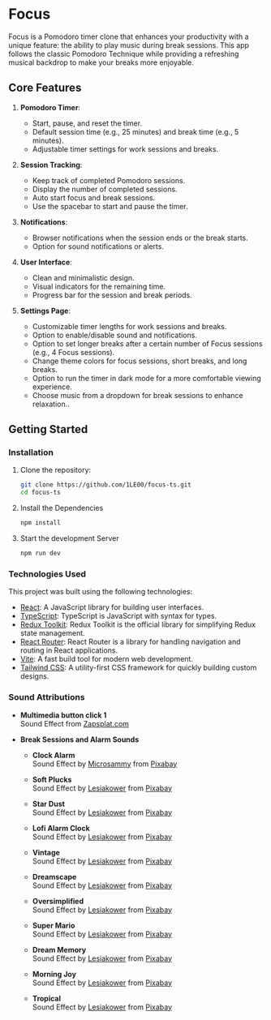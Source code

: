 # Focus

Focus is a Pomodoro timer clone that enhances your productivity with a unique feature: the ability to play music during break sessions. This app follows the classic Pomodoro Technique while providing a refreshing musical backdrop to make your breaks more enjoyable.

## Core Features

1. **Pomodoro Timer**:

   - Start, pause, and reset the timer.
   - Default session time (e.g., 25 minutes) and break time (e.g., 5 minutes).
   - Adjustable timer settings for work sessions and breaks.

2. **Session Tracking**:

   - Keep track of completed Pomodoro sessions.
   - Display the number of completed sessions.
   - Auto start focus and break sessions.
   - Use the spacebar to start and pause the timer.

3. **Notifications**:

   - Browser notifications when the session ends or the break starts.
   - Option for sound notifications or alerts.

4. **User Interface**:

   - Clean and minimalistic design.
   - Visual indicators for the remaining time.
   - Progress bar for the session and break periods.

5. **Settings Page**:
   - Customizable timer lengths for work sessions and breaks.
   - Option to enable/disable sound and notifications.
   - Option to set longer breaks after a certain number of Focus sessions (e.g., 4 Focus sessions).
   - Change theme colors for focus sessions, short breaks, and long breaks.
   - Option to run the timer in dark mode for a more comfortable viewing experience.
   - Choose music from a dropdown for break sessions to enhance relaxation..

## Getting Started

### Installation

1. Clone the repository:

   ```bash
   git clone https://github.com/1LE00/focus-ts.git
   cd focus-ts
   ```

2. Install the Dependencies

   ```bash
   npm install
   ```

3. Start the development Server

   ```bash
   npm run dev
   ```

### Technologies Used

This project was built using the following technologies:

- [React](https://reactjs.org/): A JavaScript library for building user interfaces.
- [TypeScript](https://www.typescriptlang.org/): TypeScript is JavaScript with syntax for types.
- [Redux Toolkit](https://redux-toolkit.js.org/): Redux Toolkit is the official library for simplifying Redux state management.
- [React Router](https://reactrouter.com/en/main/start/overview): React Router is a library for handling navigation and routing in React applications.
- [Vite](https://vitejs.dev/): A fast build tool for modern web development.
- [Tailwind CSS](https://tailwindcss.com/): A utility-first CSS framework for quickly building custom designs.

### Sound Attributions

- **Multimedia button click 1**  
   Sound Effect from [Zapsplat.com](https://www.zapsplat.com/music/multimedia-button-click-1-2/)

- **Break Sessions and Alarm Sounds**

  - **Clock Alarm**  
    Sound Effect by [Microsammy](https://pixabay.com/users/microsammy-22905943/?utm_source=link-attribution&utm_medium=referral&utm_campaign=music&utm_content=8761) from [Pixabay](https://pixabay.com/sound-effects//?utm_source=link-attribution&utm_medium=referral&utm_campaign=music&utm_content=8761)

  - **Soft Plucks**  
    Sound Effect by [Lesiakower](https://pixabay.com/users/lesiakower-25701529/?utm_source=link-attribution&utm_medium=referral&utm_campaign=music&utm_content=120696) from [Pixabay](https://pixabay.com/sound-effects//?utm_source=link-attribution&utm_medium=referral&utm_campaign=music&utm_content=120696)

  - **Star Dust**  
    Sound Effect by [Lesiakower](https://pixabay.com/users/lesiakower-25701529/?utm_source=link-attribution&utm_medium=referral&utm_campaign=music&utm_content=114194) from [Pixabay](https://pixabay.com/sound-effects//?utm_source=link-attribution&utm_medium=referral&utm_campaign=music&utm_content=114194)

  - **Lofi Alarm Clock**  
    Sound Effect by [Lesiakower](https://pixabay.com/users/lesiakower-25701529/?utm_source=link-attribution&utm_medium=referral&utm_campaign=music&utm_content=243766) from [Pixabay](https://pixabay.com//?utm_source=link-attribution&utm_medium=referral&utm_campaign=music&utm_content=243766)

  - **Vintage**  
    Sound Effect by [Lesiakower](https://pixabay.com/users/lesiakower-25701529/?utm_source=link-attribution&utm_medium=referral&utm_campaign=music&utm_content=146234) from [Pixabay](https://pixabay.com/sound-effects//?utm_source=link-attribution&utm_medium=referral&utm_campaign=music&utm_content=146234)

  - **Dreamscape**  
    Sound Effect by [Lesiakower](https://pixabay.com/users/lesiakower-25701529/?utm_source=link-attribution&utm_medium=referral&utm_campaign=music&utm_content=117680) from [Pixabay](https://pixabay.com//?utm_source=link-attribution&utm_medium=referral&utm_campaign=music&utm_content=117680)

  - **Oversimplified**  
    Sound Effect by [Lesiakower](https://pixabay.com/users/lesiakower-25701529/?utm_source=link-attribution&utm_medium=referral&utm_campaign=music&utm_content=113180) from [Pixabay](https://pixabay.com/sound-effects//?utm_source=link-attribution&utm_medium=referral&utm_campaign=music&utm_content=113180)

  - **Super Mario**  
    Sound Effect by [Lesiakower](https://pixabay.com/users/lesiakower-25701529/?utm_source=link-attribution&utm_medium=referral&utm_campaign=music&utm_content=110801) from [Pixabay](https://pixabay.com//?utm_source=link-attribution&utm_medium=referral&utm_campaign=music&utm_content=110801)

  - **Dream Memory**  
    Sound Effect by [Lesiakower](https://pixabay.com/users/lesiakower-25701529/?utm_source=link-attribution&utm_medium=referral&utm_campaign=music&utm_content=109567) from [Pixabay](https://pixabay.com//?utm_source=link-attribution&utm_medium=referral&utm_campaign=music&utm_content=109567)

  - **Morning Joy**  
    Sound Effect by [Lesiakower](https://pixabay.com/users/lesiakower-25701529/?utm_source=link-attribution&utm_medium=referral&utm_campaign=music&utm_content=20961) from [Pixabay](https://pixabay.com/sound-effects//?utm_source=link-attribution&utm_medium=referral&utm_campaign=music&utm_content=20961)

  - **Tropical**  
    Sound Effect by [Lesiakower](https://pixabay.com/users/lesiakower-25701529/?utm_source=link-attribution&utm_medium=referral&utm_campaign=music&utm_content=168821) from [Pixabay](https://pixabay.com//?utm_source=link-attribution&utm_medium=referral&utm_campaign=music&utm_content=168821)
